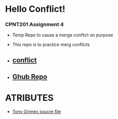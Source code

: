 # Hello Conflict!
### CPNT201 Assignment 4 
* Temp Repo to cause a merge conflict on purpose 
* This repo is to practice merg conflicts


* ## [conflict](https://github.com/michaelhintz16/hello-conflict/commit/34c0e067be4d24b0f7784e22ffd323439e518278)
* ## [Ghub Repo](https://github.com/michaelhintz16/hello-conflict)

# ATRIBUTES
* [Tony Grimes soucre file](https://github.com/sait-wbdv/sample-code/blob/master/.gitignore)
